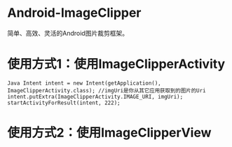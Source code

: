 # Android-ImageClipper
简单、高效、灵活的Android图片裁剪框架。

# 使用方式1：使用ImageClipperActivity

`Java
Intent intent = new Intent(getApplication(), ImageClipperActivity.class);
//imgUri是你从其它应用获取到的图片的Uri
intent.putExtra(ImageClipperActivity.IMAGE_URI, imgUri);
startActivityForResult(intent, 222);
`

# 使用方式2：使用ImageClipperView
